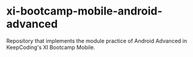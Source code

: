 # xi-bootcamp-mobile-android-advanced
Repository that implements the module practice of Android Advanced in KeepCoding's XI Bootcamp Mobile.
